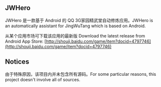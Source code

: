 ## JWHero
JWHero 是一款基于 Android 的 QQ 3G家园精武堂自动修炼应用。JWHero is an automatically assistant for JingWuTang which is based on Android.

从某个应用市场可下载该应用的最新版 Download the latest release from Android App Store: [http://shouji.baidu.com/game/item?docid=4797746](http://shouji.baidu.com/game/item?docid=4797746)

## Notices
由于特殊原因，该项目内并未包含所有源码。For some particular reasons, this project doesn't involve all of sources.

